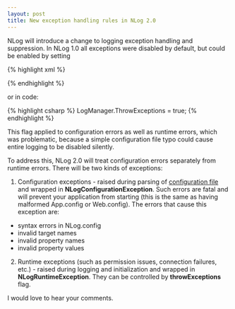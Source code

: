 ```yaml
---
layout: post
title: New exception handling rules in NLog 2.0
---
```


NLog will introduce a change to logging exception handling and suppression. In NLog 1.0 all exceptions were disabled by default, but could be enabled by setting

{% highlight xml %}
<nlog throwExceptions="true">

</nlog>
{% endhighlight %}

or in code:

{% highlight csharp %}
LogManager.ThrowExceptions = true;
{% endhighlight %}

This flag applied to configuration errors as well as runtime errors, which was problematic, because a simple configuration file typo could cause entire logging to be disabled silently.

To address this, NLog 2.0 will treat configuration errors separately from runtime errors. There will be two kinds of exceptions:

 1. Configuration exceptions - raised during parsing of [configuration file](https://github.com/NLog/NLog/wiki/Configuration-file) and wrapped in **NLogConfigurationException**. Such errors are fatal and will prevent your application from starting (this is the same as having malformed App.config or Web.config). The errors that cause this exception are:
  * syntax errors in NLog.config
  * invalid target names
  * invalid property names
  * invalid property values
 2. Runtime exceptions (such as permission issues, connection failures, etc.) - raised during logging and initialization and wrapped in **NLogRuntimeException**. They can be controlled by **throwExceptions** flag.

I would love to hear your comments.